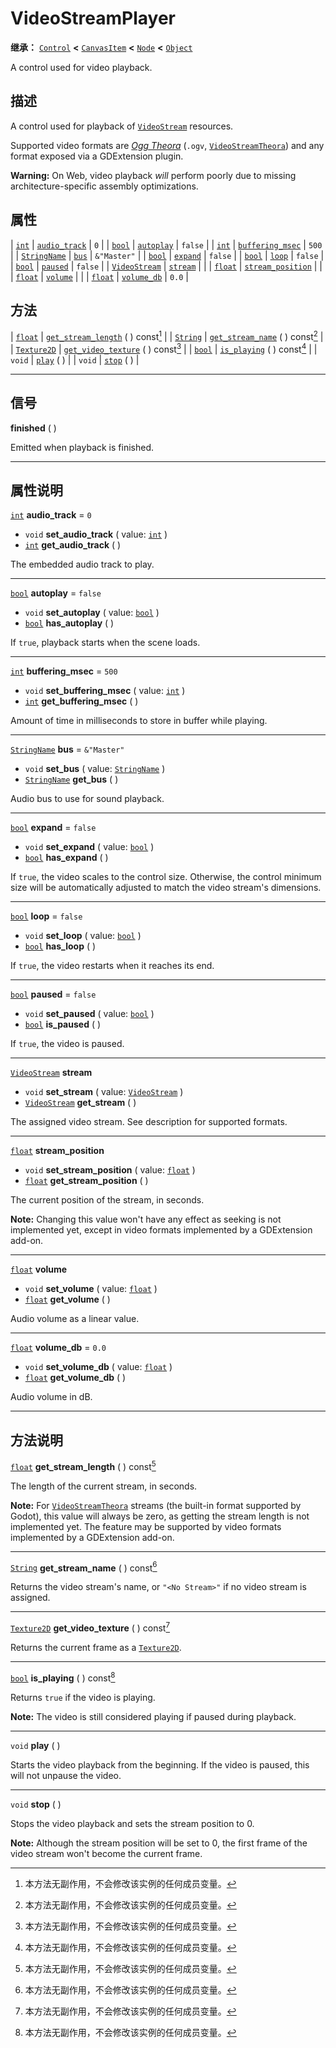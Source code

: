 <!-- ⚠ 请勿编辑本文件 ⚠ -->
<!-- 本文档使用脚本从 WeDot 引擎源码仓库生成。 -->
<!-- 生成脚本：https://github.com/WeDot-Engine/WeDot/tree/4.3/doc/tools/make_md.py； -->
<!-- 原文件：https://github.com/WeDot-Engine/WeDot/tree/4.3/doc/classes/VideoStreamPlayer.xml。 -->

<div id="_class_videostreamplayer"></div>

# VideoStreamPlayer

**继承：** [`Control`](class_control.md) **<** [`CanvasItem`](class_canvasitem.md) **<** [`Node`](class_node.md) **<** [`Object`](class_object.md)

A control used for video playback.

## 描述

A control used for playback of [`VideoStream`](class_videostream.md) resources.

Supported video formats are [*Ogg Theora*](https://www.theora.org/) (`.ogv`, [`VideoStreamTheora`](class_videostreamtheora.md)) and any format exposed via a GDExtension plugin.

 **Warning:** On Web, video playback *will* perform poorly due to missing architecture-specific assembly optimizations.

## 属性

| [`int`](class_int.md)                 | [`audio_track`](#class_videostreamplayer_property_audio_track)         | ``0``         |
| [`bool`](class_bool.md)               | [`autoplay`](#class_videostreamplayer_property_autoplay)               | ``false``     |
| [`int`](class_int.md)                 | [`buffering_msec`](#class_videostreamplayer_property_buffering_msec)   | ``500``       |
| [`StringName`](class_stringname.md)   | [`bus`](#class_videostreamplayer_property_bus)                         | ``&"Master"`` |
| [`bool`](class_bool.md)               | [`expand`](#class_videostreamplayer_property_expand)                   | ``false``     |
| [`bool`](class_bool.md)               | [`loop`](#class_videostreamplayer_property_loop)                       | ``false``     |
| [`bool`](class_bool.md)               | [`paused`](#class_videostreamplayer_property_paused)                   | ``false``     |
| [`VideoStream`](class_videostream.md) | [`stream`](#class_videostreamplayer_property_stream)                   |               |
| [`float`](class_float.md)             | [`stream_position`](#class_videostreamplayer_property_stream_position) |               |
| [`float`](class_float.md)             | [`volume`](#class_videostreamplayer_property_volume)                   |               |
| [`float`](class_float.md)             | [`volume_db`](#class_videostreamplayer_property_volume_db)             | ``0.0``       |

## 方法

| [`float`](class_float.md)         | [`get_stream_length`](#class_videostreamplayer_method_get_stream_length) ( ) const[^const] |
| [`String`](class_string.md)       | [`get_stream_name`](#class_videostreamplayer_method_get_stream_name) ( ) const[^const]     |
| [`Texture2D`](class_texture2d.md) | [`get_video_texture`](#class_videostreamplayer_method_get_video_texture) ( ) const[^const] |
| [`bool`](class_bool.md)           | [`is_playing`](#class_videostreamplayer_method_is_playing) ( ) const[^const]               |
| `void`                            | [`play`](#class_videostreamplayer_method_play) ( )                                         |
| `void`                            | [`stop`](#class_videostreamplayer_method_stop) ( )                                         |

<!-- rst-class:: classref-section-separator -->

---

## 信号

<div id="_class_class_videostreamplayer_signal_finished"></div>

**finished** ( ) <div id="class_videostreamplayer_signal_finished"></div>

Emitted when playback is finished.

<!-- rst-class:: classref-section-separator -->

---

## 属性说明

<div id="_class_videostreamplayer_property_audio_track"></div>

[`int`](class_int.md) **audio_track** = ``0`` <div id="class_videostreamplayer_property_audio_track"></div>

- `void` **set_audio_track** ( value: [`int`](class_int.md) )
- [`int`](class_int.md) **get_audio_track** ( )

The embedded audio track to play.

<!-- rst-class:: classref-item-separator -->

---

<div id="_class_videostreamplayer_property_autoplay"></div>

[`bool`](class_bool.md) **autoplay** = ``false`` <div id="class_videostreamplayer_property_autoplay"></div>

- `void` **set_autoplay** ( value: [`bool`](class_bool.md) )
- [`bool`](class_bool.md) **has_autoplay** ( )

If `true`, playback starts when the scene loads.

<!-- rst-class:: classref-item-separator -->

---

<div id="_class_videostreamplayer_property_buffering_msec"></div>

[`int`](class_int.md) **buffering_msec** = ``500`` <div id="class_videostreamplayer_property_buffering_msec"></div>

- `void` **set_buffering_msec** ( value: [`int`](class_int.md) )
- [`int`](class_int.md) **get_buffering_msec** ( )

Amount of time in milliseconds to store in buffer while playing.

<!-- rst-class:: classref-item-separator -->

---

<div id="_class_videostreamplayer_property_bus"></div>

[`StringName`](class_stringname.md) **bus** = ``&"Master"`` <div id="class_videostreamplayer_property_bus"></div>

- `void` **set_bus** ( value: [`StringName`](class_stringname.md) )
- [`StringName`](class_stringname.md) **get_bus** ( )

Audio bus to use for sound playback.

<!-- rst-class:: classref-item-separator -->

---

<div id="_class_videostreamplayer_property_expand"></div>

[`bool`](class_bool.md) **expand** = ``false`` <div id="class_videostreamplayer_property_expand"></div>

- `void` **set_expand** ( value: [`bool`](class_bool.md) )
- [`bool`](class_bool.md) **has_expand** ( )

If `true`, the video scales to the control size. Otherwise, the control minimum size will be automatically adjusted to match the video stream's dimensions.

<!-- rst-class:: classref-item-separator -->

---

<div id="_class_videostreamplayer_property_loop"></div>

[`bool`](class_bool.md) **loop** = ``false`` <div id="class_videostreamplayer_property_loop"></div>

- `void` **set_loop** ( value: [`bool`](class_bool.md) )
- [`bool`](class_bool.md) **has_loop** ( )

If `true`, the video restarts when it reaches its end.

<!-- rst-class:: classref-item-separator -->

---

<div id="_class_videostreamplayer_property_paused"></div>

[`bool`](class_bool.md) **paused** = ``false`` <div id="class_videostreamplayer_property_paused"></div>

- `void` **set_paused** ( value: [`bool`](class_bool.md) )
- [`bool`](class_bool.md) **is_paused** ( )

If `true`, the video is paused.

<!-- rst-class:: classref-item-separator -->

---

<div id="_class_videostreamplayer_property_stream"></div>

[`VideoStream`](class_videostream.md) **stream** <div id="class_videostreamplayer_property_stream"></div>

- `void` **set_stream** ( value: [`VideoStream`](class_videostream.md) )
- [`VideoStream`](class_videostream.md) **get_stream** ( )

The assigned video stream. See description for supported formats.

<!-- rst-class:: classref-item-separator -->

---

<div id="_class_videostreamplayer_property_stream_position"></div>

[`float`](class_float.md) **stream_position** <div id="class_videostreamplayer_property_stream_position"></div>

- `void` **set_stream_position** ( value: [`float`](class_float.md) )
- [`float`](class_float.md) **get_stream_position** ( )

The current position of the stream, in seconds.

 **Note:** Changing this value won't have any effect as seeking is not implemented yet, except in video formats implemented by a GDExtension add-on.

<!-- rst-class:: classref-item-separator -->

---

<div id="_class_videostreamplayer_property_volume"></div>

[`float`](class_float.md) **volume** <div id="class_videostreamplayer_property_volume"></div>

- `void` **set_volume** ( value: [`float`](class_float.md) )
- [`float`](class_float.md) **get_volume** ( )

Audio volume as a linear value.

<!-- rst-class:: classref-item-separator -->

---

<div id="_class_videostreamplayer_property_volume_db"></div>

[`float`](class_float.md) **volume_db** = ``0.0`` <div id="class_videostreamplayer_property_volume_db"></div>

- `void` **set_volume_db** ( value: [`float`](class_float.md) )
- [`float`](class_float.md) **get_volume_db** ( )

Audio volume in dB.

<!-- rst-class:: classref-section-separator -->

---

## 方法说明

<div id="_class_videostreamplayer_method_get_stream_length"></div>

[`float`](class_float.md) **get_stream_length** ( ) const[^const]<div id="class_videostreamplayer_method_get_stream_length"></div>

The length of the current stream, in seconds.

 **Note:** For [`VideoStreamTheora`](class_videostreamtheora.md) streams (the built-in format supported by Godot), this value will always be zero, as getting the stream length is not implemented yet. The feature may be supported by video formats implemented by a GDExtension add-on.

<!-- rst-class:: classref-item-separator -->

---

<div id="_class_videostreamplayer_method_get_stream_name"></div>

[`String`](class_string.md) **get_stream_name** ( ) const[^const]<div id="class_videostreamplayer_method_get_stream_name"></div>

Returns the video stream's name, or `"<No Stream>"` if no video stream is assigned.

<!-- rst-class:: classref-item-separator -->

---

<div id="_class_videostreamplayer_method_get_video_texture"></div>

[`Texture2D`](class_texture2d.md) **get_video_texture** ( ) const[^const]<div id="class_videostreamplayer_method_get_video_texture"></div>

Returns the current frame as a [`Texture2D`](class_texture2d.md).

<!-- rst-class:: classref-item-separator -->

---

<div id="_class_videostreamplayer_method_is_playing"></div>

[`bool`](class_bool.md) **is_playing** ( ) const[^const]<div id="class_videostreamplayer_method_is_playing"></div>

Returns `true` if the video is playing.

 **Note:** The video is still considered playing if paused during playback.

<!-- rst-class:: classref-item-separator -->

---

<div id="_class_videostreamplayer_method_play"></div>

`void` **play** ( )<div id="class_videostreamplayer_method_play"></div>

Starts the video playback from the beginning. If the video is paused, this will not unpause the video.

<!-- rst-class:: classref-item-separator -->

---

<div id="_class_videostreamplayer_method_stop"></div>

`void` **stop** ( )<div id="class_videostreamplayer_method_stop"></div>

Stops the video playback and sets the stream position to 0.

 **Note:** Although the stream position will be set to 0, the first frame of the video stream won't become the current frame.

[^virtual]: 本方法通常需要用户覆盖才能生效。
[^const]: 本方法无副作用，不会修改该实例的任何成员变量。
[^vararg]: 本方法除了能接受在此处描述的参数外，还能够继续接受任意数量的参数。
[^constructor]: 本方法用于构造某个类型。
[^static]: 调用本方法无需实例，可直接使用类名进行调用。
[^operator]: 本方法描述的是使用本类型作为左操作数的有效运算符。
[^bitfield]: 这个值是由下列位标志构成位掩码的整数。
[^void]: 无返回值。
